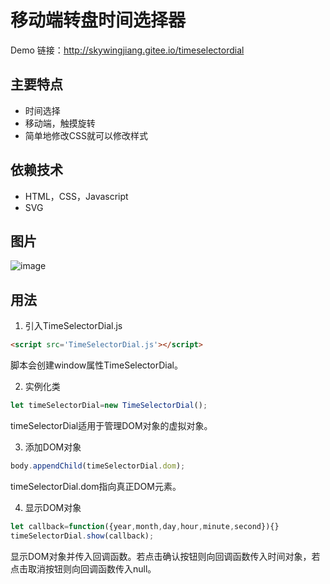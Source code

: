 # 移动端转盘时间选择器

Demo 链接：http://skywingjiang.gitee.io/timeselectordial

## 主要特点

- 时间选择
- 移动端，触摸旋转
- 简单地修改CSS就可以修改样式

## 依赖技术

 - HTML，CSS，Javascript
 - SVG

## 图片

![image](http://skywingjiang.gitee.io/timeselectordial/DemoImage_1.jpg)

## 用法

1. 引入TimeSelectorDial.js

```html
<script src='TimeSelectorDial.js'></script>
```

脚本会创建window属性TimeSelectorDial。

2. 实例化类

```javascript
let timeSelectorDial=new TimeSelectorDial();
```

timeSelectorDial适用于管理DOM对象的虚拟对象。

3. 添加DOM对象

```javascript
body.appendChild(timeSelectorDial.dom);
```

timeSelectorDial.dom指向真正DOM元素。

4. 显示DOM对象

```javascript
let callback=function({year,month,day,hour,minute,second}){}
timeSelectorDial.show(callback);
```

显示DOM对象并传入回调函数。若点击确认按钮则向回调函数传入时间对象，若点击取消按钮则向回调函数传入null。

